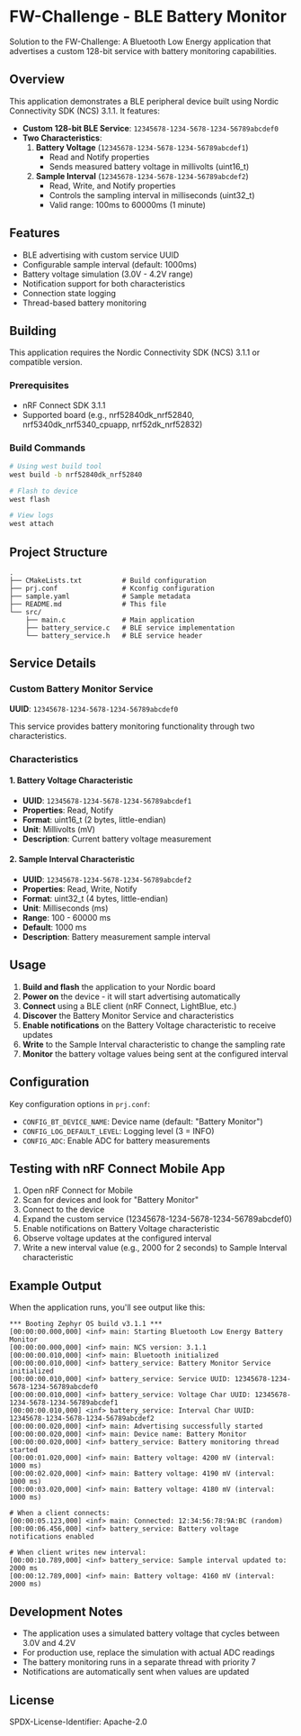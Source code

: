# FW-Challenge - BLE Battery Monitor

Solution to the FW-Challenge: A Bluetooth Low Energy application that advertises a custom 128-bit service with battery monitoring capabilities.

## Overview

This application demonstrates a BLE peripheral device built using Nordic Connectivity SDK (NCS) 3.1.1. It features:

- **Custom 128-bit BLE Service**: `12345678-1234-5678-1234-56789abcdef0`
- **Two Characteristics**:
  1. **Battery Voltage** (`12345678-1234-5678-1234-56789abcdef1`)
     - Read and Notify properties
     - Sends measured battery voltage in millivolts (uint16_t)
  2. **Sample Interval** (`12345678-1234-5678-1234-56789abcdef2`)
     - Read, Write, and Notify properties
     - Controls the sampling interval in milliseconds (uint32_t)
     - Valid range: 100ms to 60000ms (1 minute)

## Features

- BLE advertising with custom service UUID
- Configurable sample interval (default: 1000ms)
- Battery voltage simulation (3.0V - 4.2V range)
- Notification support for both characteristics
- Connection state logging
- Thread-based battery monitoring

## Building

This application requires the Nordic Connectivity SDK (NCS) 3.1.1 or compatible version.

### Prerequisites

- nRF Connect SDK 3.1.1
- Supported board (e.g., nrf52840dk_nrf52840, nrf5340dk_nrf5340_cpuapp, nrf52dk_nrf52832)

### Build Commands

```bash
# Using west build tool
west build -b nrf52840dk_nrf52840

# Flash to device
west flash

# View logs
west attach
```

## Project Structure

```
.
├── CMakeLists.txt          # Build configuration
├── prj.conf                # Kconfig configuration
├── sample.yaml             # Sample metadata
├── README.md               # This file
└── src/
    ├── main.c              # Main application
    ├── battery_service.c   # BLE service implementation
    └── battery_service.h   # BLE service header
```

## Service Details

### Custom Battery Monitor Service

**UUID**: `12345678-1234-5678-1234-56789abcdef0`

This service provides battery monitoring functionality through two characteristics.

### Characteristics

#### 1. Battery Voltage Characteristic

- **UUID**: `12345678-1234-5678-1234-56789abcdef1`
- **Properties**: Read, Notify
- **Format**: uint16_t (2 bytes, little-endian)
- **Unit**: Millivolts (mV)
- **Description**: Current battery voltage measurement

#### 2. Sample Interval Characteristic

- **UUID**: `12345678-1234-5678-1234-56789abcdef2`
- **Properties**: Read, Write, Notify
- **Format**: uint32_t (4 bytes, little-endian)
- **Unit**: Milliseconds (ms)
- **Range**: 100 - 60000 ms
- **Default**: 1000 ms
- **Description**: Battery measurement sample interval

## Usage

1. **Build and flash** the application to your Nordic board
2. **Power on** the device - it will start advertising automatically
3. **Connect** using a BLE client (nRF Connect, LightBlue, etc.)
4. **Discover** the Battery Monitor Service and characteristics
5. **Enable notifications** on the Battery Voltage characteristic to receive updates
6. **Write** to the Sample Interval characteristic to change the sampling rate
7. **Monitor** the battery voltage values being sent at the configured interval

## Configuration

Key configuration options in `prj.conf`:

- `CONFIG_BT_DEVICE_NAME`: Device name (default: "Battery Monitor")
- `CONFIG_LOG_DEFAULT_LEVEL`: Logging level (3 = INFO)
- `CONFIG_ADC`: Enable ADC for battery measurements

## Testing with nRF Connect Mobile App

1. Open nRF Connect for Mobile
2. Scan for devices and look for "Battery Monitor"
3. Connect to the device
4. Expand the custom service (12345678-1234-5678-1234-56789abcdef0)
5. Enable notifications on Battery Voltage characteristic
6. Observe voltage updates at the configured interval
7. Write a new interval value (e.g., 2000 for 2 seconds) to Sample Interval characteristic

## Example Output

When the application runs, you'll see output like this:

```
*** Booting Zephyr OS build v3.1.1 ***
[00:00:00.000,000] <inf> main: Starting Bluetooth Low Energy Battery Monitor
[00:00:00.000,000] <inf> main: NCS version: 3.1.1
[00:00:00.010,000] <inf> main: Bluetooth initialized
[00:00:00.010,000] <inf> battery_service: Battery Monitor Service initialized
[00:00:00.010,000] <inf> battery_service: Service UUID: 12345678-1234-5678-1234-56789abcdef0
[00:00:00.010,000] <inf> battery_service: Voltage Char UUID: 12345678-1234-5678-1234-56789abcdef1
[00:00:00.010,000] <inf> battery_service: Interval Char UUID: 12345678-1234-5678-1234-56789abcdef2
[00:00:00.020,000] <inf> main: Advertising successfully started
[00:00:00.020,000] <inf> main: Device name: Battery Monitor
[00:00:00.020,000] <inf> battery_service: Battery monitoring thread started
[00:00:01.020,000] <inf> main: Battery voltage: 4200 mV (interval: 1000 ms)
[00:00:02.020,000] <inf> main: Battery voltage: 4190 mV (interval: 1000 ms)
[00:00:03.020,000] <inf> main: Battery voltage: 4180 mV (interval: 1000 ms)

# When a client connects:
[00:00:05.123,000] <inf> main: Connected: 12:34:56:78:9A:BC (random)
[00:00:06.456,000] <inf> battery_service: Battery voltage notifications enabled

# When client writes new interval:
[00:00:10.789,000] <inf> battery_service: Sample interval updated to: 2000 ms
[00:00:12.789,000] <inf> main: Battery voltage: 4160 mV (interval: 2000 ms)
```

## Development Notes

- The application uses a simulated battery voltage that cycles between 3.0V and 4.2V
- For production use, replace the simulation with actual ADC readings
- The battery monitoring runs in a separate thread with priority 7
- Notifications are automatically sent when values are updated

## License

SPDX-License-Identifier: Apache-2.0
